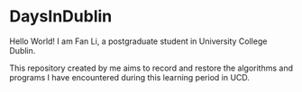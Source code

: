 # DaysInDublin
Hello World! 
I am Fan Li, a postgraduate student in University College Dublin.

This repository created by me aims to record and restore the algorithms and programs I have encountered during this learning period in UCD. 